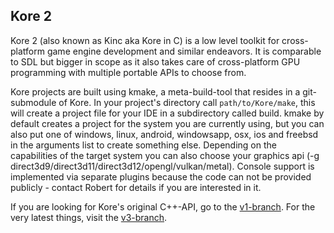 ## Kore 2

Kore 2 (also known as Kinc aka Kore in C) is a low level toolkit
for cross-platform game engine development and similar endeavors. It is comparable
to SDL but bigger in scope as it also takes care of cross-platform GPU programming
with multiple portable APIs to choose from.

Kore projects are built using kmake, a meta-build-tool that resides in
a git-submodule of Kore. In your project's directory call `path/to/Kore/make`,
this will create a project file for your IDE in a subdirectory called build.
kmake by default creates a project for the system you are currently using,
but you can also put one of windows, linux, android, windowsapp, osx, ios
and freebsd in the arguments list to create something else.
Depending on the capabilities of the target system you can also choose
your graphics api (-g direct3d9/direct3d11/direct3d12/opengl/vulkan/metal).
Console support is implemented via separate plugins because the code can not
be provided publicly - contact Robert for details if you are interested in it.

If you are looking for Kore's original C++-API, go to the [v1-branch](https://github.com/Kode/Kore/tree/v1).
For the very latest things, visit the [v3-branch](https://github.com/Kode/Kore/tree/v3).
